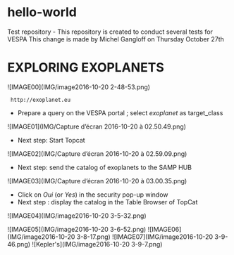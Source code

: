 # hello-world
Test repository - This repository is created to conduct several tests for VESPA
This change is made by Michel Gangloff on Thursday October 27th
# EXPLORING EXOPLANETS
![IMAGE00](IMG/image2016-10-20 2-48-53.png)

     http://exoplanet.eu
* Prepare a query on the VESPA portal ; select _exoplanet_ as target_class 

![IMAGE01](IMG/Capture d’écran 2016-10-20 à 02.50.49.png)
* Next step: Start Topcat

![IMAGE02](IMG/Capture d’écran 2016-10-20 à 02.59.09.png)
* Next step: send the catalog of exoplanets to the SAMP HUB

![IMAGE03](IMG/Capture d’écran 2016-10-20 à 03.00.35.png)
* Click on _Oui_ (or _Yes_) in the security pop-up window
* Next step : display the catalog in the Table Browser of TopCat

![IMAGE04](IMG/image2016-10-20 3-5-32.png)

![IMAGE05](IMG/image2016-10-20 3-6-52.png)
![IMAGE06](IMG/image2016-10-20 3-8-17.png)
![IMAGE07](IMG/image2016-10-20 3-9-46.png)
![Kepler's](IMG/image2016-10-20 3-9-7.png)


